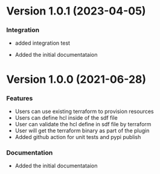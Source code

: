 # Version 1.0.1 (2023-04-05)

### Integration
* added integration test

* Added the initial documentataion
# Version 1.0.0 (2021-06-28)

### Features

* Users can use existing terraform to provision resources
* Users can define hcl inside of the sdf file
* User can validate the hcl define in sdf file by terraform
* User will get the terraform binary as part of the plugin
* Added github action for unit tests and pypi publish


### Documentation

* Added the initial documentataion
